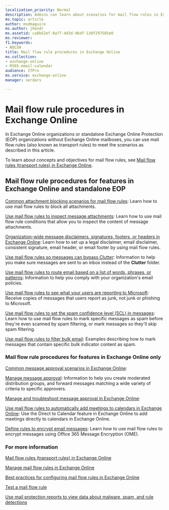 ```yaml
---
localization_priority: Normal
description: Admins can learn about scenarios for mail flow rules in Exchange Online.
ms.topic: article
author: msdmaguire
ms.author: jhendr
ms.assetid: ca8b52ef-0af7-4d3d-96df-13df297585e0
ms.reviewer: 
f1.keywords:
- NOCSH
title: Mail flow rule procedures in Exchange Online
ms.collection: 
- exchange-online
- M365-email-calendar
audience: ITPro
ms.service: exchange-online
manager: serdars

---
```


# Mail flow rule procedures in Exchange Online

In Exchange Online organizations or standalone Exchange Online Protection (EOP) organizations without Exchange Online mailboxes, you can use mail flow rules (also known as transport rules) to meet the scenarios as described in this article.

To learn about concepts and objectives for mail flow rules, see [Mail flow rules (transport rules) in Exchange Online](mail-flow-rules.md).

## Mail flow rule procedures for features in Exchange Online and standalone EOP

[Common attachment blocking scenarios for mail flow rules](common-attachment-blocking-scenarios.md): Learn how to use mail flow rules to block all attachments.

[Use mail flow rules to inspect message attachments](inspect-message-attachments.md): Learn how to use mail flow rule conditions that allow you to inspect the content of message attachments.

[Organization-wide message disclaimers, signatures, footers, or headers in Exchange Online](disclaimers-signatures-footers-or-headers.md): Learn how to set up a legal disclaimer, email disclaimer, consistent signature, email header, or email footer by using mail flow rules.

[Use mail flow rules so messages can bypass Clutter](use-rules-to-bypass-clutter.md): Information to help you make sure messages are sent to an inbox instead of the **Clutter** folder.

[Use mail flow rules to route email based on a list of words, phrases, or patterns](use-rules-to-route-email.md): Information to help you comply with your organization's email policies.

[Use mail flow rules to see what your users are reporting to Microsoft](/microsoft-365/security/office-365-security/use-mail-flow-rules-to-see-what-your-users-are-reporting-to-microsoft): Receive copies of messages that users report as junk, not junk or phishing to Microsoft.

[Use mail flow rules to set the spam confidence level (SCL) in messages](/office365/SecurityCompliance/use-mail-flow-rules-to-set-the-spam-confidence-level-scl-in-messages): Learn how to use mail flow rules to mark specific messages as spam before they're even scanned by spam filtering, or mark messages so they'll skip spam filtering.

[Use mail flow rules to filter bulk email](/microsoft-365/security/office-365-security/use-transport-rules-to-configure-bulk-email-filtering): Examples describing how to mark messages that contain specific bulk indicator content as spam.

### Mail flow rule procedures for features in Exchange Online only

[Common message approval scenarios in Exchange Online](common-message-approval-scenarios.md):

[Manage message approval](manage-message-approval.md): Information to help you create moderated distribution groups, and forward messages matching a wide variety of criteria to specific approvers.

[Manage and troubleshoot message approval in Exchange Online](ttroubleshoot-message-approval.md):

[Use mail flow rules to automatically add meetings to calendars in Exchange Online](use-rules-to-add-meetings.md): Use the Direct to Calendar feature in Exchange Online to add meetings directly to calendars in Exchange Online.

[Define rules to encrypt email messages](/microsoft-365/compliance/define-mail-flow-rules-to-encrypt-email): Learn how to use mail flow rules to encrypt messages using Office 365 Message Encryption (OME).

### For more information

[Mail flow rules (transport rules) in Exchange Online](mail-flow-rules.md)

[Manage mail flow rules in Exchange Online](manage-mail-flow-rules.md)

[Best practices for configuring mail flow rules in Exchange Online](configuration-best-practices.md)

[Test a mail flow rule](test-mail-flow-rules.md)

[Use mail protection reports to view data about malware, spam, and rule detections](../../monitoring/use-mail-protection-reports.md)
